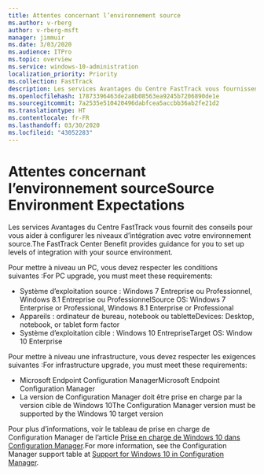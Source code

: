 ```yaml
---
title: Attentes concernant l’environnement source
ms.author: v-rberg
author: v-rberg-msft
manager: jimmuir
ms.date: 3/03/2020
ms.audience: ITPro
ms.topic: overview
ms.service: windows-10-administration
localization_priority: Priority
ms.collection: FastTrack
description: Les services Avantages du Centre FastTrack vous fournissent des conseils pour vous aider à configurer les niveaux d’intégration avec votre environnement source pour le déploiement de Windows 10.
ms.openlocfilehash: 17873396463de2a8b08563ea9245b7206890de1e
ms.sourcegitcommit: 7a2535e510420496dabfcea5accbb36ab2fe21d2
ms.translationtype: HT
ms.contentlocale: fr-FR
ms.lasthandoff: 03/30/2020
ms.locfileid: "43052283"
---
```

# <a name="source-environment-expectations"></a><span data-ttu-id="fadd4-103">Attentes concernant l’environnement source</span><span class="sxs-lookup"><span data-stu-id="fadd4-103">Source Environment Expectations</span></span>

<span data-ttu-id="fadd4-104">Les services Avantages du Centre FastTrack vous fournit des conseils pour vous aider à configurer les niveaux d’intégration avec votre environnement source.</span><span class="sxs-lookup"><span data-stu-id="fadd4-104">The FastTrack Center Benefit provides guidance for you to set up levels of integration with your source environment.</span></span>
  
<span data-ttu-id="fadd4-105">Pour mettre à niveau un PC, vous devez respecter les conditions suivantes :</span><span class="sxs-lookup"><span data-stu-id="fadd4-105">For PC upgrade, you must meet these requirements:</span></span>

- <span data-ttu-id="fadd4-106">Système d’exploitation source : Windows 7 Entreprise ou Professionnel, Windows 8.1 Entreprise ou Professionnel</span><span class="sxs-lookup"><span data-stu-id="fadd4-106">Source OS: Windows 7 Enterprise or Professional, Windows 8.1 Enterprise or Professional</span></span>
- <span data-ttu-id="fadd4-107">Appareils : ordinateur de bureau, notebook ou tablette</span><span class="sxs-lookup"><span data-stu-id="fadd4-107">Devices: Desktop, notebook, or tablet form factor</span></span>
- <span data-ttu-id="fadd4-108">Système d’exploitation cible : Windows 10 Entreprise</span><span class="sxs-lookup"><span data-stu-id="fadd4-108">Target OS: Window 10 Enterprise</span></span>

<span data-ttu-id="fadd4-109">Pour mettre à niveau une infrastructure, vous devez respecter les exigences suivantes :</span><span class="sxs-lookup"><span data-stu-id="fadd4-109">For infrastructure upgrade, you must meet these requirements:</span></span>   

- <span data-ttu-id="fadd4-110">Microsoft Endpoint Configuration Manager</span><span class="sxs-lookup"><span data-stu-id="fadd4-110">Microsoft Endpoint Configuration Manager</span></span>  
- <span data-ttu-id="fadd4-111">La version de Configuration Manager doit être prise en charge par la version cible de Windows 10</span><span class="sxs-lookup"><span data-stu-id="fadd4-111">The Configuration Manager version must be supported by the Windows 10 target version</span></span>

<span data-ttu-id="fadd4-112">Pour plus d’informations, voir le tableau de prise en charge de Configuration Manager de l’article [Prise en charge de Windows 10 dans Configuration Manager](https://docs.microsoft.com/sccm/core/plan-design/configs/support-for-windows-10).</span><span class="sxs-lookup"><span data-stu-id="fadd4-112">For more information, see the Configuration Manager support table at [Support for Windows 10 in Configuration Manager](https://docs.microsoft.com/sccm/core/plan-design/configs/support-for-windows-10).</span></span>
  